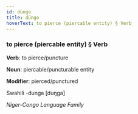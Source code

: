 ```yaml
---
id: düngo
title: düngo
hoverText: to pierce (piercable entity) § Verb
---
```


### to pierce (piercable entity) § Verb

**Verb**: to pierce/puncture

**Noun**: piercable/puncturable entity

**Modifier**: pierced/punctured

Swahili -dunga [duŋga]

*Niger-Congo Language Family*